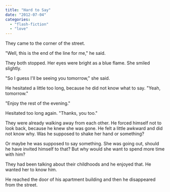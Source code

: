 ```yaml
---
title: "Hard to Say"
date: "2012-07-04"
categories: 
  - "flash-fiction"
  - "love"
---
```


They came to the corner of the street.

"Well, this is the end of the line for me," he said.

They both stopped. Her eyes were bright as a blue flame. She smiled slightly.

"So I guess I'll be seeing you tomorrow," she said.

He hesitated a little too long, because he did not know what to say. "Yeah, tomorrow."

"Enjoy the rest of the evening."

Hesitated too long again. "Thanks, you too."

They were already walking away from each other. He forced himself not to look back, because he knew she was gone. He felt a little awkward and did not know why. Was he supposed to shake her hand or something?

Or maybe he was supposed to say something. She was going out, should he have invited himself to that? But why would she want to spend more time with him?

They had been talking about their childhoods and he enjoyed that. He wanted her to know him.

He reached the door of his apartment building and then he disappeared from the street.
